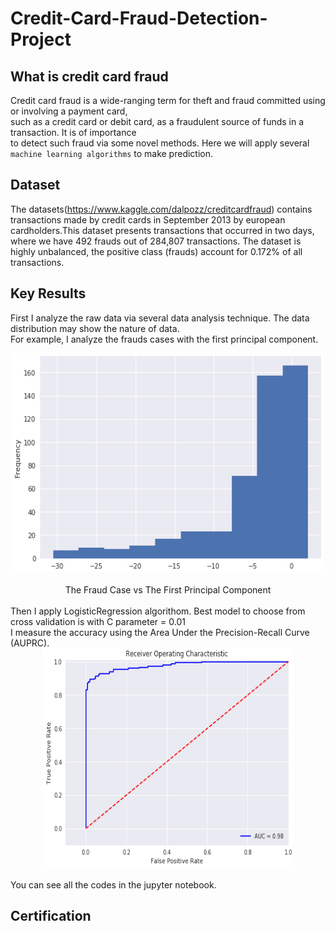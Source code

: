 # Credit-Card-Fraud-Detection-Project
## What is credit card fraud
Credit card fraud is a wide-ranging term for theft and fraud committed using or involving a payment card,<br>
such as a credit card or debit card, as a fraudulent source of funds in a transaction. It is of importance<br>
to detect such fraud via some novel methods. Here we will apply several `machine learning algorithms` to make prediction.<br>

## Dataset
The datasets(https://www.kaggle.com/dalpozz/creditcardfraud) contains transactions made by credit cards in September 2013 by european cardholders.This dataset presents transactions that occurred in two days, where we have 492 frauds out of 284,807 transactions. The dataset is highly unbalanced, the positive class (frauds) account for 0.172% of all transactions. <br>

## Key Results
First I analyze the raw data via several data analysis technique. The data distribution may show the nature of data.<br>
For example, I analyze the frauds cases with the first principal component.<br>
<div align=center><img width="500" height="350" src="https://github.com/AngelaZou/Credit-Card-Fraud-Detection-Project/blob/master/figure/fig1.png"/></div><br>
<div align=center>The Fraud Case vs The First Principal Component</div><br>
Then I apply LogisticRegression algorithom. Best model to choose from cross validation is with C parameter =  0.01 <br>
I measure the accuracy using the Area Under the Precision-Recall Curve (AUPRC).<br> 
<div align=center><img width="400" height="350" src="https://github.com/AngelaZou/Credit-Card-Fraud-Detection-Project/blob/master/figure/fig2.png"/></div><br>
You can see all the codes in the jupyter notebook.<br>

## Certification

